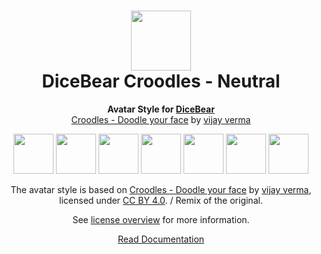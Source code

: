 <h1 align="center"><img src="https://dicebear.com/logo-readme.svg" width="96" /> <br />DiceBear Croodles - Neutral</h1>
<p align="center">
  <strong>Avatar Style for <a href="https://dicebear.com/">DiceBear</a></strong><br />
  <a href="https://www.figma.com/community/file/966199982810283152">Croodles - Doodle your face</a> by <a href="https://vjy.me/">vijay verma</a>
</p>

<p align="center">
  <img src="https://api.dicebear.com/6.x/croodles-neutral/svg?seed=Mimi" width="64" />
  <img src="https://api.dicebear.com/6.x/croodles-neutral/svg?seed=Sasha" width="64" />
  <img src="https://api.dicebear.com/6.x/croodles-neutral/svg?seed=Lilly" width="64" />
  <img src="https://api.dicebear.com/6.x/croodles-neutral/svg?seed=Tigger" width="64" />
  <img src="https://api.dicebear.com/6.x/croodles-neutral/svg?seed=Bella" width="64" />
  <img src="https://api.dicebear.com/6.x/croodles-neutral/svg?seed=Zoe" width="64" />
  <img src="https://api.dicebear.com/6.x/croodles-neutral/svg?seed=Kitty" width="64" />
</p>

<p align="center">
  The avatar style is based on <a href="https://www.figma.com/community/file/966199982810283152">Croodles - Doodle your face</a> by
  <a href="https://vjy.me/">vijay verma</a>, licensed under
  <a href="https://creativecommons.org/licenses/by/4.0/">CC BY 4.0</a>. / Remix of the original.
</p>
<p align="center">
  See <a href="https://dicebear.com/licenses">license overview</a> for more information.
</p>

<p align="center">
  <a href="https://dicebear.com/styles/croodles-neutral">
    Read Documentation
  </a>
</p>
